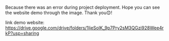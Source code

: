 Because there was an error during project deployment. Hope you can see the website demo through the image. Thank you😊!

link demo website: https://drive.google.com/drive/folders/1IjeSolK_9p7Pry2sM3QGzi928Wee4rkP?usp=sharing
